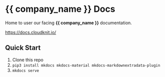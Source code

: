 # {{ company_name }} Docs

Home to user our facing **{{ company_name }}** documentation.

https://docs.cloudknit.io/

## Quick Start

1. Clone this repo
1. `pip3 install mkdocs mkdocs-material mkdocs-markdownextradata-plugin`
1. `mkdocs serve`
